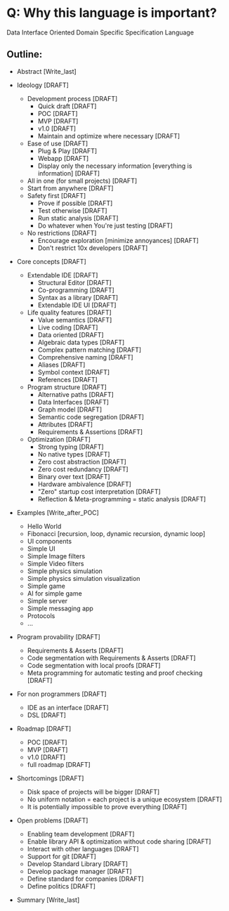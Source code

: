 # Q: Why this language is important?

Data Interface Oriented Domain Specific Specification Language

## Outline:
- Abstract [Write_last]

- Ideology [DRAFT]
  + Development process [DRAFT]
    - Quick draft [DRAFT]
    - POC [DRAFT]
    - MVP [DRAFT]
    - v1.0 [DRAFT]
    - Maintain and optimize where necessary [DRAFT]
  + Ease of use [DRAFT]
    - Plug & Play [DRAFT]
    - Webapp [DRAFT]
    - Display only the necessary information [everything is information] [DRAFT]
  + All in one (for small projects) [DRAFT]
  + Start from anywhere [DRAFT]
  + Safety first [DRAFT]
    - Prove if possible [DRAFT]
    - Test otherwise [DRAFT]
    - Run static analysis [DRAFT]
    - Do whatever when You're just testing [DRAFT]
  + No restrictions [DRAFT]
    - Encourage exploration [minimize annoyances] [DRAFT]
    - Don't restrict 10x developers [DRAFT]

- Core concepts [DRAFT]
  + Extendable IDE [DRAFT]
    - Structural Editor [DRAFT]
    - Co-programming [DRAFT]
    - Syntax as a library [DRAFT]
    - Extendable IDE UI [DRAFT]
  + Life quality features [DRAFT]
    - Value semantics [DRAFT]
    - Live coding [DRAFT]
    - Data oriented [DRAFT]
    - Algebraic data types [DRAFT]
    - Complex pattern matching [DRAFT]
    - Comprehensive naming [DRAFT]
    - Aliases [DRAFT]
    - Symbol context [DRAFT]
    - References [DRAFT]
  + Program structure [DRAFT]
    - Alternative paths [DRAFT]
    - Data Interfaces [DRAFT]
    - Graph model [DRAFT]
    - Semantic code segregation [DRAFT]
    - Attributes [DRAFT]
    - Requirements & Assertions [DRAFT]
  + Optimization [DRAFT]
    - Strong typing [DRAFT]
    - No native types [DRAFT]
    - Zero cost abstraction [DRAFT]
    - Zero cost redundancy [DRAFT]
    - Binary over text [DRAFT]
    - Hardware ambivalence [DRAFT]
    - "Zero" startup cost interpretation [DRAFT]
    - Reflection & Meta-programming = static analysis [DRAFT]

- Examples [Write_after_POC]
  + Hello World
  + Fibonacci [recursion, loop, dynamic recursion, dynamic loop]
  + UI components
  + Simple UI
  + Simple Image filters
  + Simple Video filters
  + Simple physics simulation
  + Simple physics simulation visualization
  + Simple game
  + AI for simple game
  + Simple server
  + Simple messaging app
  + Protocols
  + ...

- Program provability [DRAFT]
  + Requirements & Asserts [DRAFT]
  + Code segmentation with Requirements & Asserts [DRAFT]
  + Code segmentation with local proofs [DRAFT]
  + Meta programming for automatic testing and proof checking [DRAFT]

- For non programmers [DRAFT]
  + IDE as an interface [DRAFT]
  + DSL [DRAFT]

- Roadmap [DRAFT]
  + POC [DRAFT]
  + MVP [DRAFT]
  + v1.0 [DRAFT]
  + full roadmap [DRAFT]

- Shortcomings [DRAFT]
  + Disk space of projects will be bigger [DRAFT]
  + No uniform notation = each project is a unique ecosystem [DRAFT]
  + It is potentially impossible to prove everything [DRAFT]

- Open problems [DRAFT]
  + Enabling team development [DRAFT]
  + Enable library API & optimization without code sharing [DRAFT]
  + Interact with other languages [DRAFT]
  + Support for git [DRAFT]
  + Develop Standard Library [DRAFT]
  + Develop package manager [DRAFT]
  + Define standard for companies [DRAFT]
  + Define politics [DRAFT]

- Summary [Write_last]
